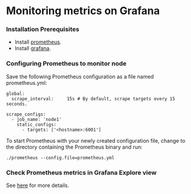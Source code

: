 # Monitoring metrics on Grafana

### Installation Prerequisites
* Install [prometheus](https://prometheus.io/docs/prometheus/latest/getting_started/).
* Install [grafana](https://grafana.com/docs/grafana/latest/installation/).

### Configuring Prometheus to monitor node
Save the following Prometheus configuration as a file named prometheus.yml:
```
global:
  scrape_interval:     15s # By default, scrape targets every 15 seconds.

scrape_configs:
  - job_name: 'node1'
    static_configs:
      - targets: ['<hostname>:6001']
```
To start Prometheus with your newly created configuration file, change to the directory containing the Prometheus binary and run:
```
./prometheus --config.file=prometheus.yml
```

### Check Prometheus metrics in Grafana Explore view
See [here](https://grafana.com/docs/grafana/latest/getting-started/getting-started-prometheus/) for more details.